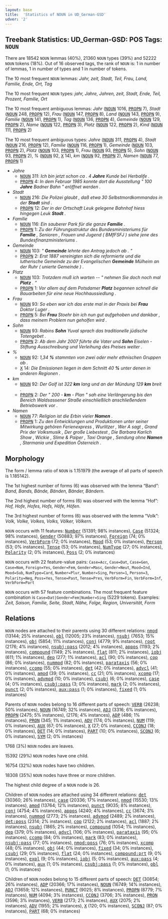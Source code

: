 ```yaml
---
layout: base
title:  'Statistics of NOUN in UD_German-GSD'
udver: '2'
---
```


## Treebank Statistics: UD_German-GSD: POS Tags: `NOUN`

There are 18542 `NOUN` lemmas (40%), 21360 `NOUN` types (39%) and 52222 `NOUN` tokens (18%).
Out of 16 observed tags, the rank of `NOUN` is: 1 in number of lemmas, 1 in number of types and 1 in number of tokens.

The 10 most frequent `NOUN` lemmas: <em>Jahr, zeit, Stadt, Teil, Frau, Land, Familie, Ende, Ort, Tag</em>

The 10 most frequent `NOUN` types:  <em>jahr, Jahre, Jahren, zeit, Stadt, Ende, Teil, Prozent, Familie, Ort</em>

The 10 most frequent ambiguous lemmas: <em>Jahr</em> (<tt><a href="de_gsd-pos-NOUN.html">NOUN</a></tt> 1016, <tt><a href="de_gsd-pos-PROPN.html">PROPN</a></tt> 7), <em>Stadt</em> (<tt><a href="de_gsd-pos-NOUN.html">NOUN</a></tt> 248, <tt><a href="de_gsd-pos-PROPN.html">PROPN</a></tt> 12), <em>Frau</em> (<tt><a href="de_gsd-pos-NOUN.html">NOUN</a></tt> 147, <tt><a href="de_gsd-pos-PROPN.html">PROPN</a></tt> 8), <em>Land</em> (<tt><a href="de_gsd-pos-NOUN.html">NOUN</a></tt> 143, <tt><a href="de_gsd-pos-PROPN.html">PROPN</a></tt> 9), <em>Familie</em> (<tt><a href="de_gsd-pos-NOUN.html">NOUN</a></tt> 141, <tt><a href="de_gsd-pos-PROPN.html">PROPN</a></tt> 1), <em>Tag</em> (<tt><a href="de_gsd-pos-NOUN.html">NOUN</a></tt> 136, <tt><a href="de_gsd-pos-PROPN.html">PROPN</a></tt> 4), <em>Gemeinde</em> (<tt><a href="de_gsd-pos-NOUN.html">NOUN</a></tt> 129, <tt><a href="de_gsd-pos-PROPN.html">PROPN</a></tt> 2), <em>Name</em> (<tt><a href="de_gsd-pos-NOUN.html">NOUN</a></tt> 122, <tt><a href="de_gsd-pos-PROPN.html">PROPN</a></tt> 3), <em>Platz</em> (<tt><a href="de_gsd-pos-NOUN.html">NOUN</a></tt> 122, <tt><a href="de_gsd-pos-PROPN.html">PROPN</a></tt> 2), <em>Kind</em> (<tt><a href="de_gsd-pos-NOUN.html">NOUN</a></tt> 111, <tt><a href="de_gsd-pos-PROPN.html">PROPN</a></tt> 2)

The 10 most frequent ambiguous types:  <em>Jahre</em> (<tt><a href="de_gsd-pos-NOUN.html">NOUN</a></tt> 311, <tt><a href="de_gsd-pos-PROPN.html">PROPN</a></tt> 4), <em>Stadt</em> (<tt><a href="de_gsd-pos-NOUN.html">NOUN</a></tt> 216, <tt><a href="de_gsd-pos-PROPN.html">PROPN</a></tt> 12), <em>Familie</em> (<tt><a href="de_gsd-pos-NOUN.html">NOUN</a></tt> 116, <tt><a href="de_gsd-pos-PROPN.html">PROPN</a></tt> 1), <em>Gemeinde</em> (<tt><a href="de_gsd-pos-NOUN.html">NOUN</a></tt> 103, <tt><a href="de_gsd-pos-PROPN.html">PROPN</a></tt> 2), <em>Platz</em> (<tt><a href="de_gsd-pos-NOUN.html">NOUN</a></tt> 103, <tt><a href="de_gsd-pos-PROPN.html">PROPN</a></tt> 1), <em>Frau</em> (<tt><a href="de_gsd-pos-NOUN.html">NOUN</a></tt> 93, <tt><a href="de_gsd-pos-PROPN.html">PROPN</a></tt> 5), <em>Sohn</em> (<tt><a href="de_gsd-pos-NOUN.html">NOUN</a></tt> 93, <tt><a href="de_gsd-pos-PROPN.html">PROPN</a></tt> 2), <em>%</em> (<tt><a href="de_gsd-pos-NOUN.html">NOUN</a></tt> 92, <tt><a href="de_gsd-pos-X.html">X</a></tt> 14), <em>km</em> (<tt><a href="de_gsd-pos-NOUN.html">NOUN</a></tt> 92, <tt><a href="de_gsd-pos-PROPN.html">PROPN</a></tt> 2), <em>Namen</em> (<tt><a href="de_gsd-pos-NOUN.html">NOUN</a></tt> 77, <tt><a href="de_gsd-pos-PROPN.html">PROPN</a></tt> 1)


* <em>Jahre</em>
  * <tt><a href="de_gsd-pos-NOUN.html">NOUN</a></tt> 311: <em>Ich bin jetzt schon ca . 4 <b>Jahre</b> Kunde bei Herbalife .</em>
  * <tt><a href="de_gsd-pos-PROPN.html">PROPN</a></tt> 4: <em>In dem Februar 1985 konnte dort die Ausstellung " 100 <b>Jahre</b> Badner Bahn " eröffnet werden .</em>
* <em>Stadt</em>
  * <tt><a href="de_gsd-pos-NOUN.html">NOUN</a></tt> 216: <em>Die Polizei glaubt , daß etwa 30 Selbstmordkommandos in der <b>Stadt</b> sind .</em>
  * <tt><a href="de_gsd-pos-PROPN.html">PROPN</a></tt> 12: <em>Der in der Ortschaft Leuk gelegene Bahnhof hiess hingegen Leuk <b>Stadt</b> .</em>
* <em>Familie</em>
  * <tt><a href="de_gsd-pos-NOUN.html">NOUN</a></tt> 116: <em>Ein sauberer Park für die ganze <b>Familie</b> .</em>
  * <tt><a href="de_gsd-pos-PROPN.html">PROPN</a></tt> 1: <em>Zu der Führungsstruktur des Bundesministeriums für <b>Familie</b> , Senioren , Frauen und Jugend ( BMfFSFJ ) siehe jene des Bundesfinanzministeriums .</em>
* <em>Gemeinde</em>
  * <tt><a href="de_gsd-pos-NOUN.html">NOUN</a></tt> 103: <em>" <b>Gemeinde</b> lehnte den Antrag jedoch ab . "</em>
  * <tt><a href="de_gsd-pos-PROPN.html">PROPN</a></tt> 2: <em>Erst 1887 vereinigten sich die reformierte und die lutherische Gemeinde zu der Evangelischen <b>Gemeinde</b> Mülheim an der Ruhr ( unierte Gemeinde ) .</em>
* <em>Platz</em>
  * <tt><a href="de_gsd-pos-NOUN.html">NOUN</a></tt> 103: <em>Trotzdem muß ich warten -- " nehmen Sie doch noch mal <b>Platz</b> . "</em>
  * <tt><a href="de_gsd-pos-PROPN.html">PROPN</a></tt> 1: <em>Vor allem auf dem Potsdamer <b>Platz</b> begannen schnell die Bauarbeiten für eine neue Hochhaussiedlung .</em>
* <em>Frau</em>
  * <tt><a href="de_gsd-pos-NOUN.html">NOUN</a></tt> 93: <em>So eben war ich das erste mal in der Praxis bei <b>Frau</b> Doktor Luger .</em>
  * <tt><a href="de_gsd-pos-PROPN.html">PROPN</a></tt> 5: <em>Bei <b>Frau</b> Stoehr bin ich nun gut aufgehoben und dankbar , dass meinem Problem nun geholfen wird .</em>
* <em>Sohn</em>
  * <tt><a href="de_gsd-pos-NOUN.html">NOUN</a></tt> 93: <em>Rabins <b>Sohn</b> Yuval sprach das traditionelle jüdische Totengebet .</em>
  * <tt><a href="de_gsd-pos-PROPN.html">PROPN</a></tt> 2: <em>Ab dem Jahr 2007 führte die Vater und <b>Sohn</b> Eiselen - Stiftung Ausschreibung und Verleihung des Preises weiter .</em>
* <em>%</em>
  * <tt><a href="de_gsd-pos-NOUN.html">NOUN</a></tt> 92: <em>1,34 <b>%</b> stammten von zwei oder mehr ethnischen Gruppen ab .</em>
  * <tt><a href="de_gsd-pos-X.html">X</a></tt> 14: <em>Die Emissionen liegen in dem Schnitt 40 <b>%</b> unter denen in anderen Regionen .</em>
* <em>km</em>
  * <tt><a href="de_gsd-pos-NOUN.html">NOUN</a></tt> 92: <em>Der Golf ist 322 <b>km</b> lang und an der Mündung 129 <b>km</b> breit .</em>
  * <tt><a href="de_gsd-pos-PROPN.html">PROPN</a></tt> 2: <em>Der " 200 - <b>km</b> - Plan " sah eine Verlängerung bis den Bereich Waldsassener Straße einschließlich anschließendem Betriebswerk vor .</em>
* <em>Namen</em>
  * <tt><a href="de_gsd-pos-NOUN.html">NOUN</a></tt> 77: <em>Religion ist die Erbin vieler <b>Namen</b> .</em>
  * <tt><a href="de_gsd-pos-PROPN.html">PROPN</a></tt> 1: <em>Zu den Entwicklungen und Produktionen unter seiner Mitwirkung gehören Ferienexpress , Wurlitzer , Wer A sagt , Grand Prix der Volksmusik , Der große Liebestest , Die Barbara Karlich Show , Wickie , Slime &amp; Paiper , Taxi Orange , Sendung ohne <b>Namen</b> , Starmania und Expedition Österreich .</em>

## Morphology

The form / lemma ratio of `NOUN` is 1.151979 (the average of all parts of speech is 1.185142).

The 1st highest number of forms (6) was observed with the lemma “Band”: <em>Band, Bands, Bände, Bänden, Bänder, Bändern</em>.

The 2nd highest number of forms (6) was observed with the lemma “Hof”: <em>Hof, Hofe, Hofes, Hofs, Höfe, Höfen</em>.

The 3rd highest number of forms (6) was observed with the lemma “Volk”: <em>Volk, Volke, Volkes, Volks, Völker, Völkern</em>.

`NOUN` occurs with 11 features: <tt><a href="de_gsd-feat-Number.html">Number</a></tt> (51391; 98% instances), <tt><a href="de_gsd-feat-Case.html">Case</a></tt> (51324; 98% instances), <tt><a href="de_gsd-feat-Gender.html">Gender</a></tt> (50883; 97% instances), <tt><a href="de_gsd-feat-Foreign.html">Foreign</a></tt> (74; 0% instances), <tt><a href="de_gsd-feat-VerbForm.html">VerbForm</a></tt> (72; 0% instances), <tt><a href="de_gsd-feat-Mood.html">Mood</a></tt> (53; 0% instances), <tt><a href="de_gsd-feat-Person.html">Person</a></tt> (53; 0% instances), <tt><a href="de_gsd-feat-Tense.html">Tense</a></tt> (53; 0% instances), <tt><a href="de_gsd-feat-NumType.html">NumType</a></tt> (27; 0% instances), <tt><a href="de_gsd-feat-Polarity.html">Polarity</a></tt> (2; 0% instances), <tt><a href="de_gsd-feat-Poss.html">Poss</a></tt> (2; 0% instances)

`NOUN` occurs with 22 feature-value pairs: `Case=Acc`, `Case=Dat`, `Case=Gen`, `Case=Nom`, `Foreign=Yes`, `Gender=Fem`, `Gender=Masc`, `Gender=Neut`, `Mood=Ind`, `Mood=Sub`, `NumType=Card`, `Number=Plur`, `Number=Sing`, `Person=1`, `Person=3`, `Polarity=Neg`, `Poss=Yes`, `Tense=Past`, `Tense=Pres`, `VerbForm=Fin`, `VerbForm=Inf`, `VerbForm=Part`

`NOUN` occurs with 57 feature combinations.
The most frequent feature combination is `Case=Dat|Gender=Fem|Number=Sing` (5229 tokens).
Examples: <em>Zeit, Saison, Familie, Seite, Stadt, Nähe, Folge, Region, Universität, Form</em>


## Relations

`NOUN` nodes are attached to their parents using 30 different relations: <tt><a href="de_gsd-dep-nmod.html">nmod</a></tt> (13144; 25% instances), <tt><a href="de_gsd-dep-obl.html">obl</a></tt> (12005; 23% instances), <tt><a href="de_gsd-dep-nsubj.html">nsubj</a></tt> (7653; 15% instances), <tt><a href="de_gsd-dep-obj.html">obj</a></tt> (5854; 11% instances), <tt><a href="de_gsd-dep-conj.html">conj</a></tt> (4779; 9% instances), <tt><a href="de_gsd-dep-root.html">root</a></tt> (2176; 4% instances), <tt><a href="de_gsd-dep-nsubj-pass.html">nsubj:pass</a></tt> (2012; 4% instances), <tt><a href="de_gsd-dep-appos.html">appos</a></tt> (1193; 2% instances), <tt><a href="de_gsd-dep-compound.html">compound</a></tt> (1149; 2% instances), <tt><a href="de_gsd-dep-flat.html">flat</a></tt> (811; 2% instances), <tt><a href="de_gsd-dep-iobj.html">iobj</a></tt> (611; 1% instances), <tt><a href="de_gsd-dep-dep.html">dep</a></tt> (277; 1% instances), <tt><a href="de_gsd-dep-acl.html">acl</a></tt> (90; 0% instances), <tt><a href="de_gsd-dep-cop.html">cop</a></tt> (86; 0% instances), <tt><a href="de_gsd-dep-nummod.html">nummod</a></tt> (82; 0% instances), <tt><a href="de_gsd-dep-parataxis.html">parataxis</a></tt> (56; 0% instances), <tt><a href="de_gsd-dep-ccomp.html">ccomp</a></tt> (55; 0% instances), <tt><a href="de_gsd-dep-det.html">det</a></tt> (42; 0% instances), <tt><a href="de_gsd-dep-advcl.html">advcl</a></tt> (41; 0% instances), <tt><a href="de_gsd-dep-amod.html">amod</a></tt> (39; 0% instances), <tt><a href="de_gsd-dep-cc.html">cc</a></tt> (21; 0% instances), <tt><a href="de_gsd-dep-xcomp.html">xcomp</a></tt> (17; 0% instances), <tt><a href="de_gsd-dep-advmod.html">advmod</a></tt> (10; 0% instances), <tt><a href="de_gsd-dep-csubj.html">csubj</a></tt> (6; 0% instances), <tt><a href="de_gsd-dep-case.html">case</a></tt> (4; 0% instances), <tt><a href="de_gsd-dep-csubj-pass.html">csubj:pass</a></tt> (3; 0% instances), <tt><a href="de_gsd-dep-mark.html">mark</a></tt> (2; 0% instances), <tt><a href="de_gsd-dep-punct.html">punct</a></tt> (2; 0% instances), <tt><a href="de_gsd-dep-aux-pass.html">aux:pass</a></tt> (1; 0% instances), <tt><a href="de_gsd-dep-fixed.html">fixed</a></tt> (1; 0% instances)

Parents of `NOUN` nodes belong to 16 different parts of speech: <tt><a href="de_gsd-pos-VERB.html">VERB</a></tt> (26238; 50% instances), <tt><a href="de_gsd-pos-NOUN.html">NOUN</a></tt> (16749; 32% instances), <tt><a href="de_gsd-pos-ADJ.html">ADJ</a></tt> (3316; 6% instances), <tt><a href="de_gsd-pos-PROPN.html">PROPN</a></tt> (2475; 5% instances),  (2176; 4% instances), <tt><a href="de_gsd-pos-ADP.html">ADP</a></tt> (486; 1% instances), <tt><a href="de_gsd-pos-PRON.html">PRON</a></tt> (345; 1% instances), <tt><a href="de_gsd-pos-ADV.html">ADV</a></tt> (174; 0% instances), <tt><a href="de_gsd-pos-NUM.html">NUM</a></tt> (119; 0% instances), <tt><a href="de_gsd-pos-AUX.html">AUX</a></tt> (67; 0% instances), <tt><a href="de_gsd-pos-X.html">X</a></tt> (27; 0% instances), <tt><a href="de_gsd-pos-CCONJ.html">CCONJ</a></tt> (18; 0% instances), <tt><a href="de_gsd-pos-DET.html">DET</a></tt> (14; 0% instances), <tt><a href="de_gsd-pos-PART.html">PART</a></tt> (10; 0% instances), <tt><a href="de_gsd-pos-SCONJ.html">SCONJ</a></tt> (6; 0% instances), <tt><a href="de_gsd-pos-SYM.html">SYM</a></tt> (2; 0% instances)

1768 (3%) `NOUN` nodes are leaves.

15392 (29%) `NOUN` nodes have one child.

16754 (32%) `NOUN` nodes have two children.

18308 (35%) `NOUN` nodes have three or more children.

The highest child degree of a `NOUN` node is 26.

Children of `NOUN` nodes are attached using 34 different relations: <tt><a href="de_gsd-dep-det.html">det</a></tt> (30360; 26% instances), <tt><a href="de_gsd-dep-case.html">case</a></tt> (20336; 17% instances), <tt><a href="de_gsd-dep-nmod.html">nmod</a></tt> (15530; 13% instances), <tt><a href="de_gsd-dep-amod.html">amod</a></tt> (13764; 12% instances), <tt><a href="de_gsd-dep-punct.html">punct</a></tt> (9035; 8% instances), <tt><a href="de_gsd-dep-conj.html">conj</a></tt> (4754; 4% instances), <tt><a href="de_gsd-dep-appos.html">appos</a></tt> (4240; 4% instances), <tt><a href="de_gsd-dep-cc.html">cc</a></tt> (3674; 3% instances), <tt><a href="de_gsd-dep-nummod.html">nummod</a></tt> (2773; 2% instances), <tt><a href="de_gsd-dep-advmod.html">advmod</a></tt> (2489; 2% instances), <tt><a href="de_gsd-dep-det-poss.html">det:poss</a></tt> (2314; 2% instances), <tt><a href="de_gsd-dep-cop.html">cop</a></tt> (2122; 2% instances), <tt><a href="de_gsd-dep-acl.html">acl</a></tt> (1887; 2% instances), <tt><a href="de_gsd-dep-nsubj.html">nsubj</a></tt> (1865; 2% instances), <tt><a href="de_gsd-dep-compound.html">compound</a></tt> (1054; 1% instances), <tt><a href="de_gsd-dep-dep.html">dep</a></tt> (379; 0% instances), <tt><a href="de_gsd-dep-advcl.html">advcl</a></tt> (106; 0% instances), <tt><a href="de_gsd-dep-parataxis.html">parataxis</a></tt> (95; 0% instances), <tt><a href="de_gsd-dep-ccomp.html">ccomp</a></tt> (84; 0% instances), <tt><a href="de_gsd-dep-mark.html">mark</a></tt> (83; 0% instances), <tt><a href="de_gsd-dep-nsubj-pass.html">nsubj:pass</a></tt> (77; 0% instances), <tt><a href="de_gsd-dep-nmod-poss.html">nmod:poss</a></tt> (76; 0% instances), <tt><a href="de_gsd-dep-xcomp.html">xcomp</a></tt> (48; 0% instances), <tt><a href="de_gsd-dep-obj.html">obj</a></tt> (44; 0% instances), <tt><a href="de_gsd-dep-fixed.html">fixed</a></tt> (34; 0% instances), <tt><a href="de_gsd-dep-csubj.html">csubj</a></tt> (29; 0% instances), <tt><a href="de_gsd-dep-flat.html">flat</a></tt> (24; 0% instances), <tt><a href="de_gsd-dep-compound-prt.html">compound:prt</a></tt> (9; 0% instances), <tt><a href="de_gsd-dep-expl.html">expl</a></tt> (9; 0% instances), <tt><a href="de_gsd-dep-iobj.html">iobj</a></tt> (5; 0% instances), <tt><a href="de_gsd-dep-aux-pass.html">aux:pass</a></tt> (4; 0% instances), <tt><a href="de_gsd-dep-aux.html">aux</a></tt> (1; 0% instances), <tt><a href="de_gsd-dep-csubj-pass.html">csubj:pass</a></tt> (1; 0% instances), <tt><a href="de_gsd-dep-obl.html">obl</a></tt> (1; 0% instances)

Children of `NOUN` nodes belong to 15 different parts of speech: <tt><a href="de_gsd-pos-DET.html">DET</a></tt> (30854; 26% instances), <tt><a href="de_gsd-pos-ADP.html">ADP</a></tt> (20366; 17% instances), <tt><a href="de_gsd-pos-NOUN.html">NOUN</a></tt> (16749; 14% instances), <tt><a href="de_gsd-pos-ADJ.html">ADJ</a></tt> (13659; 12% instances), <tt><a href="de_gsd-pos-PUNCT.html">PUNCT</a></tt> (9025; 8% instances), <tt><a href="de_gsd-pos-PROPN.html">PROPN</a></tt> (8779; 7% instances), <tt><a href="de_gsd-pos-NUM.html">NUM</a></tt> (4094; 3% instances), <tt><a href="de_gsd-pos-CCONJ.html">CCONJ</a></tt> (3706; 3% instances), <tt><a href="de_gsd-pos-PRON.html">PRON</a></tt> (3596; 3% instances), <tt><a href="de_gsd-pos-VERB.html">VERB</a></tt> (2173; 2% instances), <tt><a href="de_gsd-pos-AUX.html">AUX</a></tt> (2075; 2% instances), <tt><a href="de_gsd-pos-ADV.html">ADV</a></tt> (1955; 2% instances), <tt><a href="de_gsd-pos-X.html">X</a></tt> (120; 0% instances), <tt><a href="de_gsd-pos-SCONJ.html">SCONJ</a></tt> (87; 0% instances), <tt><a href="de_gsd-pos-PART.html">PART</a></tt> (68; 0% instances)

